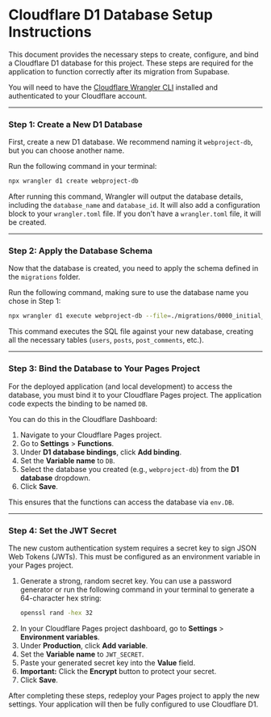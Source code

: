 # Cloudflare D1 Database Setup Instructions

This document provides the necessary steps to create, configure, and bind a Cloudflare D1 database for this project. These steps are required for the application to function correctly after its migration from Supabase.

You will need to have the [Cloudflare Wrangler CLI](https://developers.cloudflare.com/workers/wrangler/install-and-update/) installed and authenticated to your Cloudflare account.

---

### Step 1: Create a New D1 Database

First, create a new D1 database. We recommend naming it `webproject-db`, but you can choose another name.

Run the following command in your terminal:

```sh
npx wrangler d1 create webproject-db
```

After running this command, Wrangler will output the database details, including the `database_name` and `database_id`. It will also add a configuration block to your `wrangler.toml` file. If you don't have a `wrangler.toml` file, it will be created.

---

### Step 2: Apply the Database Schema

Now that the database is created, you need to apply the schema defined in the `migrations` folder.

Run the following command, making sure to use the database name you chose in Step 1:

```sh
npx wrangler d1 execute webproject-db --file=./migrations/0000_initial_schema.sql
```

This command executes the SQL file against your new database, creating all the necessary tables (`users`, `posts`, `post_comments`, etc.).

---

### Step 3: Bind the Database to Your Pages Project

For the deployed application (and local development) to access the database, you must bind it to your Cloudflare Pages project. The application code expects the binding to be named `DB`.

You can do this in the Cloudflare Dashboard:

1.  Navigate to your Cloudflare Pages project.
2.  Go to **Settings** > **Functions**.
3.  Under **D1 database bindings**, click **Add binding**.
4.  Set the **Variable name** to `DB`.
5.  Select the database you created (e.g., `webproject-db`) from the **D1 database** dropdown.
6.  Click **Save**.

This ensures that the functions can access the database via `env.DB`.

---

### Step 4: Set the JWT Secret

The new custom authentication system requires a secret key to sign JSON Web Tokens (JWTs). This must be configured as an environment variable in your Pages project.

1.  Generate a strong, random secret key. You can use a password generator or run the following command in your terminal to generate a 64-character hex string:
    ```sh
    openssl rand -hex 32
    ```
2.  In your Cloudflare Pages project dashboard, go to **Settings** > **Environment variables**.
3.  Under **Production**, click **Add variable**.
4.  Set the **Variable name** to `JWT_SECRET`.
5.  Paste your generated secret key into the **Value** field.
6.  **Important:** Click the **Encrypt** button to protect your secret.
7.  Click **Save**.

After completing these steps, redeploy your Pages project to apply the new settings. Your application will then be fully configured to use Cloudflare D1.